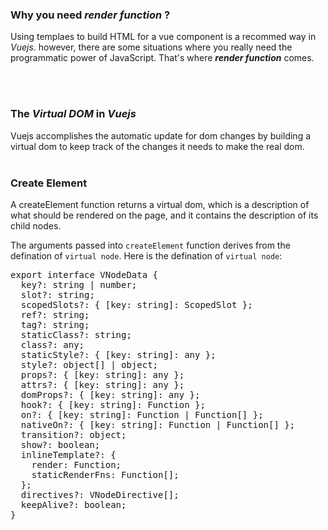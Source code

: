 <h3>Why you need <i>render function</i> ?</h3>
<p>Using templaes to build HTML for a vue component is a recommed way in <i>Vuejs</i>. however, there are some situations where you really need the programmatic power of JavaScript. That's where <i><strong>render function</strong></i> comes.</p>
<br><br>

<h3>The <i>Virtual DOM</i> in <i>Vuejs</i></h3>
Vuejs accomplishes the automatic update for dom changes by building a virtual dom to keep track of the changes it needs to make the real dom.
<br><br>

<h3>Create Element</h3>

A createElement function returns a virtual dom,  which is a description of what should be rendered on the page, and it contains the description of its child nodes.

The arguments passed into `createElement` function derives from the defination of  `virtual node`.
Here is the defination of `virtual node`:
<pre>
export interface VNodeData {
  key?: string | number;
  slot?: string;
  scopedSlots?: { [key: string]: ScopedSlot };
  ref?: string;
  tag?: string;
  staticClass?: string;
  class?: any;
  staticStyle?: { [key: string]: any };
  style?: object[] | object;
  props?: { [key: string]: any };
  attrs?: { [key: string]: any };
  domProps?: { [key: string]: any };
  hook?: { [key: string]: Function };
  on?: { [key: string]: Function | Function[] };
  nativeOn?: { [key: string]: Function | Function[] };
  transition?: object;
  show?: boolean;
  inlineTemplate?: {
    render: Function;
    staticRenderFns: Function[];
  };
  directives?: VNodeDirective[];
  keepAlive?: boolean;
} 
</pre>
